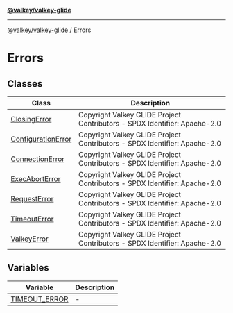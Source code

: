 [**@valkey/valkey-glide**](../README.md)

***

[@valkey/valkey-glide](../modules.md) / Errors

# Errors

## Classes

| Class | Description |
| ------ | ------ |
| [ClosingError](classes/ClosingError.md) | Copyright Valkey GLIDE Project Contributors - SPDX Identifier: Apache-2.0 |
| [ConfigurationError](classes/ConfigurationError.md) | Copyright Valkey GLIDE Project Contributors - SPDX Identifier: Apache-2.0 |
| [ConnectionError](classes/ConnectionError.md) | Copyright Valkey GLIDE Project Contributors - SPDX Identifier: Apache-2.0 |
| [ExecAbortError](classes/ExecAbortError.md) | Copyright Valkey GLIDE Project Contributors - SPDX Identifier: Apache-2.0 |
| [RequestError](classes/RequestError.md) | Copyright Valkey GLIDE Project Contributors - SPDX Identifier: Apache-2.0 |
| [TimeoutError](classes/TimeoutError.md) | Copyright Valkey GLIDE Project Contributors - SPDX Identifier: Apache-2.0 |
| [ValkeyError](classes/ValkeyError.md) | Copyright Valkey GLIDE Project Contributors - SPDX Identifier: Apache-2.0 |

## Variables

| Variable | Description |
| ------ | ------ |
| [TIMEOUT\_ERROR](variables/TIMEOUT_ERROR.md) | - |
